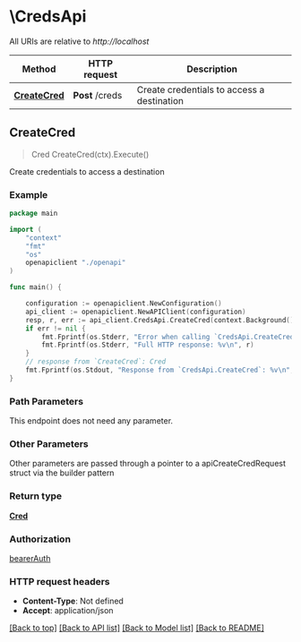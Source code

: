 # \CredsApi

All URIs are relative to *http://localhost*

Method | HTTP request | Description
------------- | ------------- | -------------
[**CreateCred**](CredsApi.md#CreateCred) | **Post** /creds | Create credentials to access a destination



## CreateCred

> Cred CreateCred(ctx).Execute()

Create credentials to access a destination

### Example

```go
package main

import (
    "context"
    "fmt"
    "os"
    openapiclient "./openapi"
)

func main() {

    configuration := openapiclient.NewConfiguration()
    api_client := openapiclient.NewAPIClient(configuration)
    resp, r, err := api_client.CredsApi.CreateCred(context.Background()).Execute()
    if err != nil {
        fmt.Fprintf(os.Stderr, "Error when calling `CredsApi.CreateCred``: %v\n", err)
        fmt.Fprintf(os.Stderr, "Full HTTP response: %v\n", r)
    }
    // response from `CreateCred`: Cred
    fmt.Fprintf(os.Stdout, "Response from `CredsApi.CreateCred`: %v\n", resp)
}
```

### Path Parameters

This endpoint does not need any parameter.

### Other Parameters

Other parameters are passed through a pointer to a apiCreateCredRequest struct via the builder pattern


### Return type

[**Cred**](Cred.md)

### Authorization

[bearerAuth](../README.md#bearerAuth)

### HTTP request headers

- **Content-Type**: Not defined
- **Accept**: application/json

[[Back to top]](#) [[Back to API list]](../README.md#documentation-for-api-endpoints)
[[Back to Model list]](../README.md#documentation-for-models)
[[Back to README]](../README.md)

